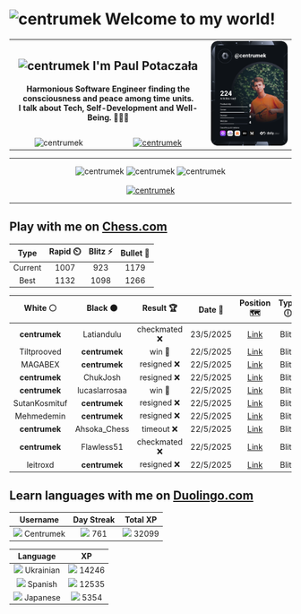 <h1>
  <img
    src="https://emojis.slackmojis.com/emojis/images/1531849430/4246/blob-sunglasses.gif"
    width="30"
    alt="centrumek"
  />
  Welcome to my world!
</h1>

<table>
  <tbody>
    <tr>
      <td align="center" width="70%" colspan="2">
        <h2>
          <img
            src="https://raw.githubusercontent.com/MartinHeinz/MartinHeinz/master/wave.gif"
            width="30px"
            alt="centrumek"
          />
          I'm Paul Potaczała
        </h2>
        <h4>
          Harmonious Software Engineer finding the consciousness and peace among time units.
          <br/>
          I talk about Tech, Self-Development and Well-Being. 🌿🧘🚀
        </h4>
      </td>
      <td width="30%" rowspan="2">
        <a href="https://app.daily.dev/centrumek">
          <img
            src="./devcard.svg"
            alt="centrumek"
          />
        </a>
      </td>
    </tr>
    <tr align="center">
      <td>
        <img
          src="https://komarev.com/ghpvc/?username=centrumek&label=visitors&color=0e75b6&style=flat"
          alt="centrumek"
        >
      </td>
      <td>
        <a href="https://stackoverflow.com/users/14496012/centrumek">
          <img
            src="https://stackoverflow.com/users/flair/14496012.png?theme=dark"
            alt="centrumek"
          >
        </a>
      </td>
    </tr>
  </tbody>
</table>

---
<div align="center">
  <img 
    src="https://github-readme-stats.vercel.app/api?username=centrumek&show_icons=true&count_private=true&theme=dark&hide_border=true&hide=issues,contribs&bg_color=00000000"
    alt="centrumek"
  />
  <img
    src="https://github-readme-stats.vercel.app/api/top-langs/?username=centrumek&layout=compact&hide_border=true&theme=dark&bg_color=00000000&langs_count=6&exclude_repo=air-statistic-app"
    alt="centrumek"
  />
  <img 
    src="https://github-readme-streak-stats.herokuapp.com?user=centrumek&theme=dark&hide_border=true&background=FFFFFF00"
    alt="centrumek"
  />
  <br/>
  <br/>
  <a href="https://www.buymeacoffee.com/centrumek">
    <img
      src="https://cdn.buymeacoffee.com/buttons/v2/default-orange.png"
      height="50"
      width="210"
      alt="centrumek"
    />
  </a>
</div>

---

## Play with me on [Chess.com](https://www.chess.com/member/centrumek)

<div align="center">
<!--START_SECTION:chessStats-->
<!-- Automatically generated with https://github.com/Balastrong/chess-stats-action -->

| Type | Rapid ⏲️ | Blitz ⚡ | Bullet 🔫 |
|:---:|:---:|:---:|:---:|
| Current | 1007 | 923 | 1179 |
| Best | 1132 | 1098 | 1266 |

| White ⚪ | Black ⚫ | Result 🏆 | Date 📅 | Position 🗺️ | Type 🕕 |
|:---:|:---:|:---:|:---:|:---:|:---:|
| **centrumek** | Latiandulu | checkmated ❌ | 23/5/2025 | <a href="http://www.ee.unb.ca/cgi-bin/tervo/fen.pl?select=8/p7/1p6/3p4/8/5kn1/7K/7r w - - 2 54">Link</a> | Blitz |
| Tiltprooved | **centrumek** | win 🥇 | 22/5/2025 | <a href="http://www.ee.unb.ca/cgi-bin/tervo/fen.pl?select=r5k1/1p1N2p1/pP2p2q/P2p1r2/R2P3p/2P2pPP/3b1P2/4R1K1 w - - 0 28">Link</a> | Blitz |
| MAGABEX | **centrumek** | resigned ❌ | 22/5/2025 | <a href="http://www.ee.unb.ca/cgi-bin/tervo/fen.pl?select=rn1q3r/p1kb1Q1p/1pp1Pn2/3p1Bp1/8/2N1P3/PP3PPP/R1B2RK1 w - - 3 15">Link</a> | Blitz |
| **centrumek** | ChukJosh | resigned ❌ | 22/5/2025 | <a href="http://www.ee.unb.ca/cgi-bin/tervo/fen.pl?select=3r4/p1k5/1p6/n1p1p1p1/P2pPpP1/7r/6RP/R5K1 w - - 1 31">Link</a> | Blitz |
| **centrumek** | lucaslarrosaa | win 🥇 | 22/5/2025 | <a href="http://www.ee.unb.ca/cgi-bin/tervo/fen.pl?select=1r1qk2r/3b4/p3p1Q1/3p1p2/4nP1p/B1P1P3/P1P3PP/R4RK1 b k - 1 20">Link</a> | Blitz |
| SutanKosmituf | **centrumek** | resigned ❌ | 22/5/2025 | <a href="http://www.ee.unb.ca/cgi-bin/tervo/fen.pl?select=8/4k3/4p3/R4p2/7p/7P/P2K1PP1/8 b - - 0 35">Link</a> | Blitz |
| Mehmedemin | **centrumek** | resigned ❌ | 22/5/2025 | <a href="http://www.ee.unb.ca/cgi-bin/tervo/fen.pl?select=r4bk1/8/1n6/p7/P4BQ1/1P6/2PP1PPr/R5K1 b - - 1 24">Link</a> | Blitz |
| **centrumek** | Ahsoka_Chess | timeout ❌ | 22/5/2025 | <a href="http://www.ee.unb.ca/cgi-bin/tervo/fen.pl?select=r7/4qp1k/4p2p/2bpP3/5P2/p4NK1/7P/RR6 w - - 0 32">Link</a> | Blitz |
| **centrumek** | Flawless51 | checkmated ❌ | 22/5/2025 | <a href="http://www.ee.unb.ca/cgi-bin/tervo/fen.pl?select=2b3rk/1p2Q3/4pp1p/3pRp1P/3Pp2R/2P1P1P1/r6K/5q2 w - - 4 37">Link</a> | Blitz |
| leitroxd | **centrumek** | resigned ❌ | 22/5/2025 | <a href="http://www.ee.unb.ca/cgi-bin/tervo/fen.pl?select=2R2b1r/1Q1nkp2/4p1p1/2PpP1Bp/3P4/5NP1/5P1P/4K2R b K - 2 24">Link</a> | Blitz |

<!--END_SECTION:chessStats-->
</div>

## Learn languages with me on [Duolingo.com](https://www.duolingo.com/profile/Centrumek)

<div align="center">
<!--START_SECTION:duolingoStats-->
<!-- Automatically generated with https://github.com/centrumek/duolingo-readme-stats-->

| Username | Day Streak | Total XP |
|:---:|:---:|:---:|
| <img src="https://raw.githubusercontent.com/centrumek/duolingo-readme-stats/main/assets/duolingo.png" height="12"> Centrumek | <img src="https://raw.githubusercontent.com/centrumek/duolingo-readme-stats/main/assets/streakfrozen.svg" height="12"> 761 | <img src="https://raw.githubusercontent.com/centrumek/duolingo-readme-stats/main/assets/xp.svg" height="12"> 32099 | <img src="https://raw.githubusercontent.com/centrumek/duolingo-readme-stats/main/assets/xp.svg" height="12"> 0 |

| Language | XP |
|:---:|:---:|
| <img src="https://raw.githubusercontent.com/centrumek/duolingo-readme-stats/main/assets/langs/ukrainian.svg" height="12"> Ukrainian | <img src="https://raw.githubusercontent.com/centrumek/duolingo-readme-stats/main/assets/xp.svg" height="12"> 14246 |
| <img src="https://raw.githubusercontent.com/centrumek/duolingo-readme-stats/main/assets/langs/spanish.svg" height="12"> Spanish | <img src="https://raw.githubusercontent.com/centrumek/duolingo-readme-stats/main/assets/xp.svg" height="12"> 12535 |
| <img src="https://raw.githubusercontent.com/centrumek/duolingo-readme-stats/main/assets/langs/japanese.svg" height="12"> Japanese | <img src="https://raw.githubusercontent.com/centrumek/duolingo-readme-stats/main/assets/xp.svg" height="12"> 5354 |

<!--END_SECTION:duolingoStats-->
</div>
<!--
**centrumek/centrumek** is a ✨ _special_ ✨ repository because its `README.md` (this file) appears on your GitHub profile.

Here are some ideas to get you started:

- 🔭 I’m currently working on ...
- 🌱 I’m currently learning ...
- 👯 I’m looking to collaborate on ...
- 🤔 I’m looking for help with ...
- 💬 Ask me about ...
- 📫 How to reach me: ...
- 😄 Pronouns: ...
- ⚡ Fun fact: ...
-->
